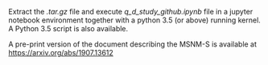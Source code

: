 Extract the *.tar.gz* file and execute *q_d_study_github.ipynb* file in a jupyter notebook environment together with a python 3.5 (or above) running kernel. A Python 3.5 script is also available.

A pre-print version of the document describing the MSNM-S is available at https://arxiv.org/abs/1907.13612
